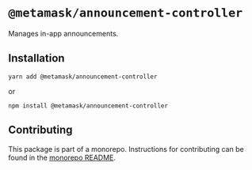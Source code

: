 # `@metamask/announcement-controller`

Manages in-app announcements.

## Installation

`yarn add @metamask/announcement-controller`

or

`npm install @metamask/announcement-controller`

## Contributing

This package is part of a monorepo. Instructions for contributing can be found in the [monorepo README](../../#readme).

